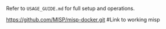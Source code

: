 Refer to `USAGE_GUIDE.md` for full setup and operations.

https://github.com/MISP/misp-docker.git #Link to working misp
